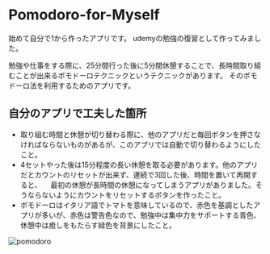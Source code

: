 # Pomodoro-for-Myself

始めて自分で1から作ったアプリです。
udemyの勉強の復習として作ってみました。

勉強や仕事をする際に、25分間行った後に5分間休憩することで、長時間取り組むことが出来るポモドーロテクニックというテクニックがあります。
そのポモドーロ法を利用するためのアプリです。

## 自分のアプリで工夫した箇所
* 取り組む時間と休憩が切り替わる際に、他のアプリだと毎回ボタンを押さなければならないものがあるが、このアプリでは自動で切り替わるようにしたこと。
* 4セットやった後は15分程度の長い休憩を取る必要があります。他のアプリだとカウントのリセットが出来ず、連続で3回した後、時間を置いて再開すると、
　最初の休憩が長時間の休憩になってしまうアプリがありました。そうならないようにカウントをリセットするボタンを作ったこと。
* ポモドーロはイタリア語でトマトを意味しているので、赤色を基調としたアプリが多いが、赤色は警告色なので、勉強中は集中力をサポートする青色、休憩中は癒しをもたらす緑色を背景にしたこと。

![pomodoro](https://user-images.githubusercontent.com/43768044/75092813-ef96b500-55be-11ea-930d-958c9bc5fc15.gif)
